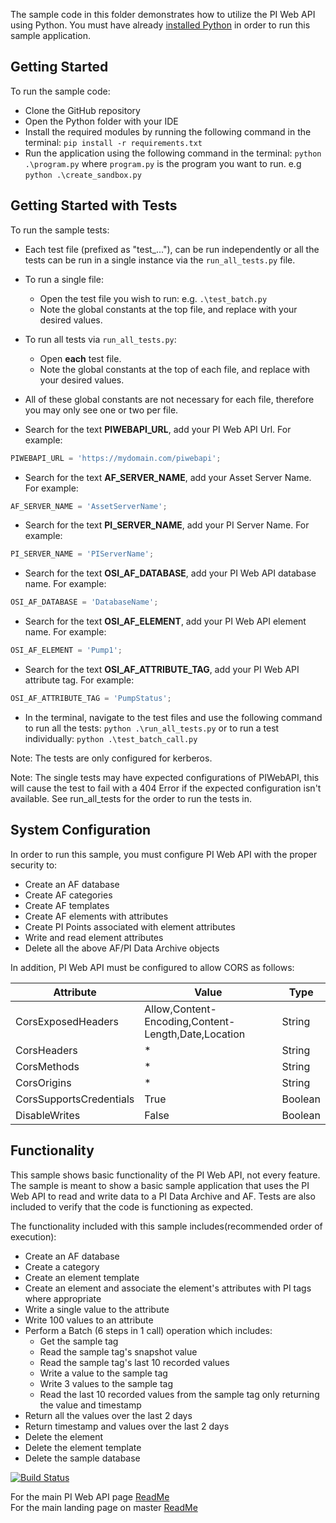 The sample code in this folder demonstrates how to utilize the PI Web API using Python. You must have already [installed Python](https://www.python.org/downloads/release/python-373/) in order to run this sample application.  

Getting Started
------------

To run the sample code:
- Clone the GitHub repository
- Open the Python folder with your IDE
- Install the required modules by running the following command in the terminal:  ```pip install -r requirements.txt```
- Run the application using the following command in the terminal:  ```python .\program.py``` where ```program.py``` is the program you want to run.  e.g ```python .\create_sandbox.py```

Getting Started with Tests
------------

To run the sample tests:
- Each test file (prefixed as "test_..."), can be run independently or all the tests can be run in a single instance via the ```run_all_tests.py``` file.
- To run a single file:
  - Open the test file you wish to run: e.g. ```.\test_batch.py```
  - Note the global constants at the top file, and replace with your desired values.
- To run all tests via ```run_all_tests.py```:
  - Open __each__ test file.
  - Note the global constants at the top of each file, and replace with your desired values.
  
- All of these global constants are not necessary for each file, therefore you may only see one or two per file.
- Search for the text __PIWEBAPI_URL__, add your PI Web API Url.  For example:  

```python
PIWEBAPI_URL = 'https://mydomain.com/piwebapi';
```

- Search for the text __AF_SERVER_NAME__, add your Asset Server Name.  For example:  

```python
AF_SERVER_NAME = 'AssetServerName';
```

- Search for the text __PI_SERVER_NAME__, add your PI Server Name.  For example:  

```python
PI_SERVER_NAME = 'PIServerName';
```

- Search for the text __OSI_AF_DATABASE__, add your PI Web API database name.  For example:  

```python
OSI_AF_DATABASE = 'DatabaseName';
```

- Search for the text __OSI_AF_ELEMENT__, add your PI Web API element name.  For example:  

```python
OSI_AF_ELEMENT = 'Pump1';
```

- Search for the text __OSI_AF_ATTRIBUTE_TAG__, add your PI Web API attribute tag.  For example:  

```python
OSI_AF_ATTRIBUTE_TAG = 'PumpStatus';
```


- In the terminal, navigate to the test files and use the following command to run all the tests:   ```python .\run_all_tests.py```  or to run a test individually: ```python .\test_batch_call.py```

Note:  The tests are only configured for kerberos.

Note:  The single tests may have expected configurations of PIWebAPI, this will cause the test to fail with a 404 Error if the expected configuration isn't available.  See run_all_tests for the order to run the tests in. 


System Configuration
----------------------------

In order to run this sample, you must configure PI Web API with the proper security to:
- Create an AF database
- Create AF categories
- Create AF templates
- Create AF elements with attributes
- Create PI Points associated with element attributes
- Write and read element attributes
- Delete all the above AF/PI Data Archive objects  

In addition, PI Web API must be configured to allow CORS as follows:  

Attribute|Value|Type
------|------------|---
CorsExposedHeaders|Allow,Content-Encoding,Content-Length,Date,Location|String
CorsHeaders|*|String
CorsMethods|*|String
CorsOrigins|*|String
CorsSupportsCredentials|True|Boolean
DisableWrites|False|Boolean

Functionality
------------

This sample shows basic functionality of the PI Web API, not every feature. The sample is meant to show a basic sample application that uses the PI Web API to read and write data to a PI Data Archive and AF. Tests are also included to verify that the code is functioning as expected.

The functionality included with this sample includes(recommended order of execution):
- Create an AF database
- Create a category
- Create an element template
- Create an element and associate the element's attributes with PI tags where appropriate
- Write a single value to the attribute
- Write 100 values to an attribute
- Perform a Batch (6 steps in 1 call) operation which includes:  
  - Get the sample tag  
  - Read the sample tag's snapshot value  
  - Read the sample tag's last 10 recorded values  
  - Write a value to the sample tag  
  - Write 3 values to the sample tag  
  - Read the last 10 recorded values from the sample tag only returning the value and timestamp
- Return all the values over the last 2 days
- Return timestamp and values over the last 2 days  
- Delete the element
- Delete the element template
- Delete the sample database

[![Build Status](https://osisoft.visualstudio.com/NOC/_apis/build/status/PI%20Web%20API%20(Python)?branchName=dev)](https://osisoft.visualstudio.com/NOC/_build/latest?definitionId=4625&branchName=dev)

For the main PI Web API page [ReadMe](../)  
For the main landing page on master [ReadMe](https://github.com/osisoft/OSI-Samples)